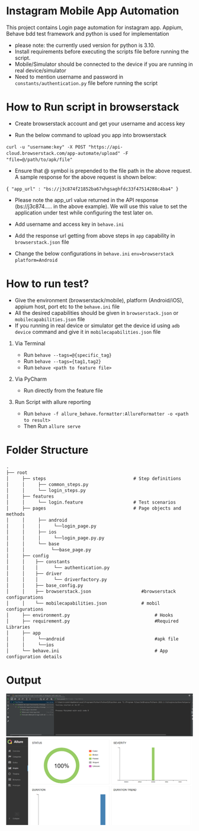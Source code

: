 # Instagram Mobile App Automation

This project contains Login page automation for instagram app.
Appium, Behave bdd test framework and python is used for implementation


* please note: the currently used version for python is 3.10.
* Install requirements before executing the scripts
  file before running the script.
* Mobile/Simulator should be connected to the device if you are running in real device/simulator
* Need to mention username and password in `constants/authentication.py` file before running the script

# How to Run script in browserstack

* Create browserstack account and get your username and access key

* Run the below command to upload you app into browserstack

`curl -u "username:key" -X POST "https://api-cloud.browserstack.com/app-automate/upload" -F "file=@/path/to/apk/file"`

* Ensure that @ symbol is prepended to the file path in the above request. A sample response for the above request is shown below:

`{
    "app_url" : "bs://j3c874f21852ba67vhgsaghfdc33f47514288c4ba4"
}
`
* Please note the app_url value returned in the API response (bs://j3c874..... in the above example). We will use this value to set the application under test while configuring the test later on.

* Add username and access key in `behave.ini`

* Add the response url getting from above steps in `app` capability in `browserstack.json` file

* Change the below configurations in `behave.ini`
`
env=browserstack
platform=Android
`

# How to run test?

* Give the environment (browserstack/mobile), platform (Android/iOS), appium host, port etc to the `behave.ini` file
* All the desired capabilities should be given in `browserstack.json` or `mobilecapabilities.json` file
* If you running in real device or simulator get the device id using `adb device` command and give it in `mobilecapabilities.json` file

1. Via Terminal

    * Run `behave --tags=@{specific_tag}`
    * Run `behave --tags={tag1,tag2}`
    * Run `behave <path to feature file>`

2. Via PyCharm
    * Run directly from the feature file

3. Run Script with allure reporting
   * Run `behave -f allure_behave.formatter:AllureFormatter -o <path to result>`
   * Then Run `allure serve`
   
   
# Folder Structure

	.
	├── root
	│     ├── steps                                 # Step definitions
	│     │     ├── common_steps.py
	│     │     └── login_steps.py
	│     ├── features
	│     │     └── login.feature                   # Test scenarios
	│     ├── pages                                 # Page objects and methods
	│     │     ├── android
    │     │     │     └──login_page.py
	│     │     ├── ios
    │     │     │     └──login_page.py.py
	│     │     └── base
    │     │          └──base_page.py
    │     ├── config                    
    │     │    ├── constants
	│     │    │      └── authentication.py
    │     │    ├── driver
	│     │    │      └── driverfactory.py
    │     │    ├── base_config.py
    │     │    ├── browserstack.json                   #browserstack configurations 
    │     │    └── mobilecapabilities.json             # mobil configurations
    │     ├── environment.py                                # Hooks
    │     ├── requirement.py                                #Required Libraries
    │     ├── app                    
    │     │     └──android                                  #apk file
    │     │     └──ios                                  
    │     └── behave.ini                                    # App configuration details


# Output

![](output/output1.png)
![](output/output2.png)